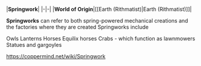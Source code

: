 |**Springwork**|
|-|-|
|**World of Origin**|[[Earth (Rithmatist)\|Earth (Rithmatist)]]|

**Springworks** can refer to both spring-powered mechanical creations and the factories where they are created
Springworks include

Owls 
Lanterns
Horses
Equilix horses
Crabs - which function as lawnmowers
Statues and gargoyles


https://coppermind.net/wiki/Springwork